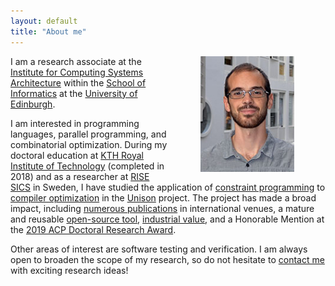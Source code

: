```yaml
---
layout: default
title: "About me"
---
```



<img align="right" width="150" hspace="50" src="/images/roberto.jpg">

I am a research associate at the [Institute for Computing Systems
Architecture](http://web.inf.ed.ac.uk/icsa) within the [School of
Informatics](https://www.ed.ac.uk/informatics) at the [University of
Edinburgh](https://www.ed.ac.uk/).

I am interested in programming languages, parallel programming, and
combinatorial optimization. During my doctoral education at [KTH Royal Institute
of Technology](http://www.kth.se/en) (completed in 2018) and as a researcher at
[RISE SICS](http://www.sics.se/) in Sweden, I have studied the application of
[constraint programming](http://en.wikipedia.org/wiki/Constraint_programming) to
[compiler optimization](http://en.wikipedia.org/wiki/Compiler_optimization) in
the [Unison](http://unison-code.github.io/) project. The project has made a
broad impact, including [numerous publications](/publications.html) in
international venues,
a mature and reusable [open-source
tool](https://github.com/unison-code/unison), [industrial
value](https://www.ericsson.com/research-blog/outperforming-state-art-compilers-unison/),
and a Honorable Mention at the
[2019 ACP Doctoral Research Award](https://www.a4cp.org/awards/doctoral-research-award).

Other areas of interest are software testing and verification. I am always open
to broaden the scope of my research, so do not hesitate to [contact
me](/contact.html) with exciting research ideas!
